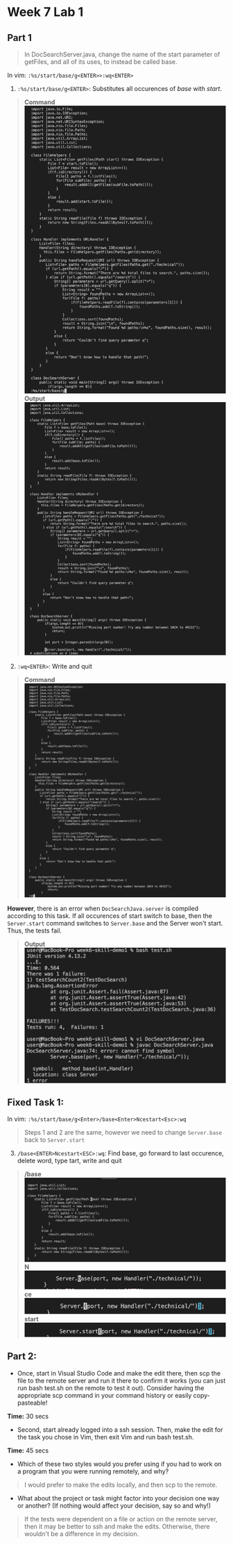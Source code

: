 # Week 7 Lab 1
## Part 1
> In DocSearchServer.java, change the name of the start parameter of getFiles, and all of its uses, to instead be called base.

In vim: `:%s/start/base/g<ENTER>>:wq<ENTER>`
1. `:%s/start/base/g<ENTER>`: Substitutes all occurences of *base* with *start*.
>**Command**![Image](substitutebase.png)
>**Output**![Image](substitute.png)
2. `:wq<ENTER>`: Write and quit
>**Command**![Image](wq.png)

**However**, there is an error when `DocSearchJava.server` is compiled according to this task. If all occurences of start switch to base, then the `Server.start` command switches to `Server.base` and the Server won't start. Thus, the tests fail.
>**Output**![Image](javacServerError.png)

## Fixed Task 1:

In vim: `:%s/start/base/g<Enter>/base<Enter>Ncestart<Esc>:wq`

> Steps 1 and 2 are the same, however we need to change `Server.base` back to `Server.start`

3. `/base<ENTER>Ncestart<ESC>:wq`: Find base, go forward to last occurence, delete word, type tart, write and quit
>**/base**
![Image](base.png)
>**N**
![Image](N.png)
>**ce**
![Image](ce.png)
>**start**
![Image](changeToStart.png)

## Part 2:

* Once, start in Visual Studio Code and make the edit there, then scp the file to the remote server and run it there to confirm it works (you can just run bash test.sh on the remote to test it out). Consider having the appropriate scp command in your command history or easily copy-pasteable!

**Time:** 30 secs

* Second, start already logged into a ssh session. Then, make the edit for the task you chose in Vim, then exit Vim and run bash test.sh.

**Time:** 45 secs

* Which of these two styles would you prefer using if you had to work on a program that you were running remotely, and why?
> I would prefer to make the edits locally, and then scp to the remote.

* What about the project or task might factor into your decision one way or another? (If nothing would affect your decision, say so and why!)
> If the tests were dependent on a file or action on the remote server, then it may be better to ssh and make the edits. Otherwise, there wouldn't be a difference in my decision.